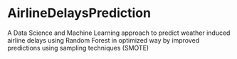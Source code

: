 # AirlineDelaysPrediction
A Data Science and Machine Learning approach to predict weather induced airline delays using Random Forest in optimized way by improved predictions using sampling techniques (SMOTE)
